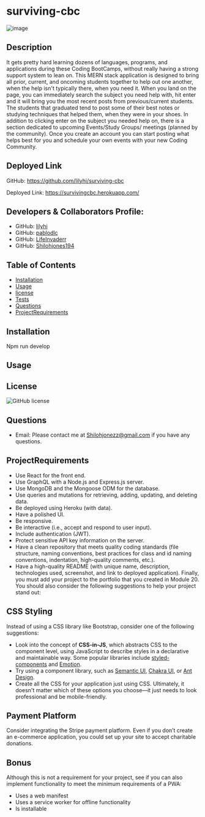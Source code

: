 # surviving-cbc

![image](https://user-images.githubusercontent.com/76697212/130181514-03592bf2-4f87-4b71-9c03-084cb6c9cdb1.png)


## Description

It gets pretty hard learning dozens of languages, programs, and applications during these Coding BootCamps, without really having a strong support system to lean on.
This MERN stack application is designed to bring all prior, current, and oncoming students together to help out one another, when the help isn't typically there, when you need it. 
When you land on the page, you can immediately search the subject you need help with, hit enter and it will bring you the most recent posts from previous/current students. The students that graduated tend to post some of their best notes or studying techniques that helped them, when they were in your shoes. In addition to clicking enter on the subject you needed help on, there is a section dedicated to upcoming Events/Study Groups/ meetings (planned by the community). Once you create an account you can start posting what helps best for you and schedule your own events with your new Coding Community.



## Deployed Link


GitHub: 		https://github.com/lilyhi/surviving-cbc

Deployed Link: 	https://survivingcbc.herokuapp.com/


## Developers & Collaborators Profile:
* GitHub: [lilyhi](https://github.com/lilyhi)
* GitHub: [pablodlc](https://github.com/pablodlc)
* GitHub: [LifeInvaderr](https://github.com/LifeInvaderr)
* GitHub: [Shilohjones194](https://github.com/Shilohjones194)

## Table of Contents
* [Installation](#installation)
* [Usage](#usage)
* [license](#license)
* [Tests](#tests)
* [Questions](#questions)
* [ProjectRequirements](#ProjectRequirements)
## Installation
Npm run develop

## Usage

## License
![GitHub license](https://img.shields.io/badge/license-MIT-blue.svg)

## Questions
* Email: Please contact me at [Shilohjonezz@gmail.com](mailto:Shilohjonezz@gmail.com) if you have any questions.
## ProjectRequirements
* Use React for the front end.
* Use GraphQL with a Node.js and Express.js server.
* Use MongoDB and the Mongoose ODM for the database.
* Use queries and mutations for retrieving, adding, updating, and deleting data.
* Be deployed using Heroku (with data).
* Have a polished UI.
* Be responsive.
* Be interactive (i.e., accept and respond to user input).
* Include authentication (JWT).
* Protect sensitive API key information on the server.
* Have a clean repository that meets quality coding standards (file structure, naming conventions, best practices for class and id naming conventions, indentation, high-quality comments, etc.).
* Have a high-quality README (with unique name, description, technologies used, screenshot, and link to deployed application).
Finally, you must add your project to the portfolio that you created in Module 20.
You should also consider the following suggestions to help your project stand out:
## CSS Styling
Instead of using a CSS library like Bootstrap, consider one of the following suggestions:
* Look into the concept of **CSS-in-JS**, which abstracts CSS to the component level, using JavaScript to describe styles in a declarative and maintainable way. Some popular libraries include [styled-components](https://styled-components.com/) and [Emotion](https://emotion.sh/docs/introduction).
* Try using a component library, such as [Semantic UI](https://semantic-ui.com/), [Chakra UI](https://chakra-ui.com/), or [Ant Design](https://ant.design/).
* Create all the CSS for your application just using CSS.
Ultimately, it doesn't matter which of these options you choose&mdash;it just needs to look professional and be mobile-friendly.
## Payment Platform
Consider integrating the Stripe payment platform. Even if you don’t create an e-commerce application, you could set up your site to accept charitable donations.
## Bonus
Although this is not a requirement for your project, see if you can also implement functionality to meet the minimum requirements of a PWA:
* Uses a web manifest
* Uses a service worker for offline functionality
* Is installable
